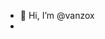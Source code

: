 - 👋 Hi, I’m @vanzox
- 
<!---
vanzox/vanzox is a ✨ special ✨ repository because its `README.md` (this file) appears on your GitHub profile.
You can click the Preview link to take a look at your changes.
--->
